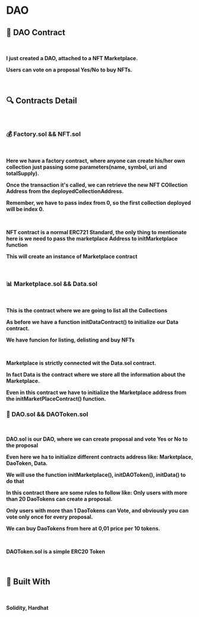 # DAO


<h2>📝 DAO Contract</h2>
<br>

<p><strong>I just created a DAO, attached to a NFT Marketplace.</strong></p>
<p><strong>Users can vote on a proposal Yes/No to buy NFTs.</strong></p>
<br>

<h2>🔍 Contracts Detail</h2>
<br>

<h3>💰 Factory.sol  &&  NFT.sol</h3>
<br>
<p><strong>Here we have a factory contract, where anyone can create his/her own collection just passing some parameters(name, symbol, uri and totalSupply).</strong></p>
<p><strong>Once the transaction it's called, we can retrieve the new NFT COllection Address from the  deployedCollectionAddress.</strong></p>
<p><strong>Remember, we have to pass index from 0, so the first collection deployed will be index 0.</strong></p>
<br>
<p><strong>NFT contract is a normal ERC721 Standard, the only thing to mentionate here is we need to pass the marketplace Address to initMarketplace function</strong></p>
<p><strong>This will create an instance of Marketplace contract</strong></p>
<br>


<h3>📊 Marketplace.sol   &&     Data.sol</h3>
<br>

<p><strong>This is the contract where we are going to list all the Collections</strong></p>
<p><strong>As before we have a function initDataContract() to initialize our Data contract.</strong></p>
<p><strong>We have funcion for listing, delisting and buy NFTs</strong></p>
<br>
<p><strong>Marketplace is strictly connected wit the Data.sol contract.</strong></p>
<p><strong>In fact Data is the contract where we store all the information about the Marketplace.</strong></p>
<p><strong>Even in this contract we have to initialize the  Marketplace address from the initMarketPlaceContract() function.</strong></p>



<h3>🌱 DAO.sol    &&     DAOToken.sol</h3>
<br>
<p><strong>DAO.sol is our DAO, where we can create proposal and vote Yes or No to the proposal</strong></p>
<p><strong>Even here we ha to initialize different contracts address like: Marketplace, DaoToken, Data.</strong></p>
<p><strong>We will use the function initMarketplace(), initDAOToken(), initData() to do that</strong></p>
<p><strong>In this contract there are some rules to follow like: Only users with more than 20 DaoTokens can create a proposal.</strong></p>
<p><strong>Only users with more than 1 DaoTokens can Vote, and obviously you can vote only once for every proposal.</strong></p>
<p><strong>We can buy DaoTokens from here at 0,01 price per 10 tokens.</strong></p>
<br>
<p><strong>DAOToken.sol is a simple ERC20 Token</strong></p>
<br>


<h2>🔧 Built With</h2>
<br>
<p><strong>Solidity, Hardhat</strong></p>
<p><strong></strong></p>
